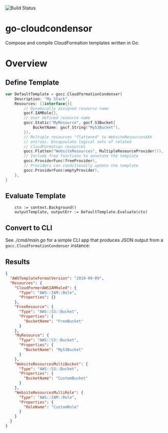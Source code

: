 ![Build Status](https://travis-ci.org/mweagle/go-cloudcondenser.svg?branch=master)

# go-cloudcondensor

Compose and compile CloudFormation templates written in Go.

# Overview

## Define Template

```go
var DefaultTemplate = gocc.CloudformationCondenser{
	Description: "My Stack",
	Resources: []interface{}{
		// Dynamically assigned resource name
		gocf.IAMRole{},
		// User defined resource name
		gocc.Static("MyResource", gocf.S3Bucket{
			BucketName: gocf.String("MyS3Bucket"),
		}),
		// Multiple resources "flattened" to WebsiteResourcesXXX
		// entries. Encapsulate logical sets of related
		// CloudFormation resources
		gocc.Flatten("WebsiteResources", MultipleResourceProvider()),
		// Include free functions to annotate the template
		gocc.ProviderFunc(freeProvider),
		// Providers can conditionally update the template
		gocc.ProviderFunc(emptyProvider),
	},
}
```

## Evaluate Template

```
	ctx := context.Background()
	outputTemplate, outputErr := DefaultTemplate.Evaluate(ctx)
```

## Convert to CLI

See _./cmd/main.go_ for a simple CLI app that produces
JSON output from a `gocc.CloudformationCondenser` instance:

## Results

```json
{
  "AWSTemplateFormatVersion": "2010-09-09",
  "Resources": {
    "CloudFormerAWSIAMRole0": {
      "Type": "AWS::IAM::Role",
      "Properties": {}
    },
    "FreeResource": {
      "Type": "AWS::S3::Bucket",
      "Properties": {
        "BucketName": "FreeBucket"
      }
    },
    "MyResource": {
      "Type": "AWS::S3::Bucket",
      "Properties": {
        "BucketName": "MyS3Bucket"
      }
    },
    "WebsiteResourcesMultiBucket": {
      "Type": "AWS::S3::Bucket",
      "Properties": {
        "BucketName": "CustomBucket"
      }
    },
    "WebsiteResourcesMultiRole": {
      "Type": "AWS::IAM::Role",
      "Properties": {
        "RoleName": "CustomRole"
      }
    }
  }
}
```
